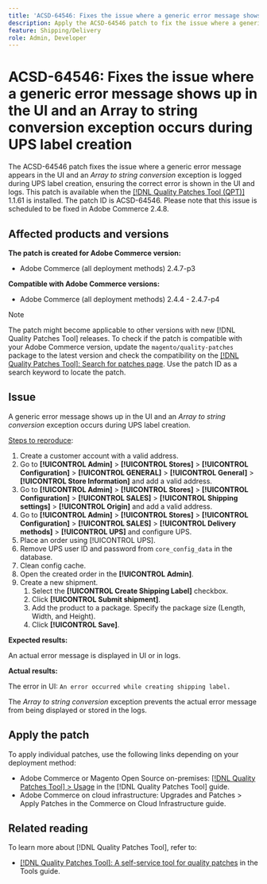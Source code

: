 ```yaml
---
title: 'ACSD-64546: Fixes the issue where a generic error message shows up in the UI and an Array to string conversion exception occurs during UPS label creation'
description: Apply the ACSD-64546 patch to fix the issue where a generic error message appears in the UI and an Array to string conversion exception is logged during UPS label creation, ensuring the correct error is shown in the UI and logs.
feature: Shipping/Delivery
role: Admin, Developer
---
```


# ACSD-64546: Fixes the issue where a generic error message shows up in the UI and an Array to string conversion exception occurs during UPS label creation

The ACSD-64546 patch fixes the issue where a generic error message appears in the UI and an *Array to string conversion* exception is logged during UPS label creation, ensuring the correct error is shown in the UI and logs. This patch is available when the [[!DNL Quality Patches Tool (QPT)]](/help/tools/quality-patches-tool/quality-patches-tool-to-self-serve-quality-patches.md) 1.1.61 is installed. The patch ID is ACSD-64546. Please note that this issue is scheduled to be fixed in Adobe Commerce 2.4.8.

## Affected products and versions

**The patch is created for Adobe Commerce version:**
* Adobe Commerce (all deployment methods) 2.4.7-p3

**Compatible with Adobe Commerce versions:**
* Adobe Commerce (all deployment methods) 2.4.4 - 2.4.7-p4

>[!NOTE]
>
>The patch might become applicable to other versions with new [!DNL Quality Patches Tool] releases. To check if the patch is compatible with your Adobe Commerce version, update the `magento/quality-patches` package to the latest version and check the compatibility on the [[!DNL Quality Patches Tool]: Search for patches page](https://experienceleague.adobe.com/tools/commerce-quality-patches/index.html). Use the patch ID as a search keyword to locate the patch.

## Issue

A generic error message shows up in the UI and an *Array to string conversion* exception occurs during UPS label creation.

<u>Steps to reproduce</u>:

1. Create a customer account with a valid address.
1. Go to **[!UICONTROL Admin]** > **[!UICONTROL Stores]** > **[!UICONTROL Configuration]** > **[!UICONTROL GENERAL]** > **[!UICONTROL General]** > **[!UICONTROL Store Information]** and add a valid address.
1. Go to **[!UICONTROL Admin]** > **[!UICONTROL Stores]** > **[!UICONTROL Configuration]** > **[!UICONTROL SALES]** > **[!UICONTROL Shipping settings]** > **[!UICONTROL Origin]** and add a valid address.
1. Go to **[!UICONTROL Admin]** > **[!UICONTROL Stores]** > **[!UICONTROL Configuration]** > **[!UICONTROL SALES]** > **[!UICONTROL Delivery methods]** > **[!UICONTROL UPS]** and configure UPS.
1. Place an order using [!UICONTROL UPS].
1. Remove UPS user ID and password from `core_config_data` in the database.
1. Clean config cache.
1. Open the created order in the **[!UICONTROL Admin]**.
1. Create a new shipment.
    1. Select the **[!UICONTROL Create Shipping Label]** checkbox.
    2. Click **[!UICONTROL Submit shipment]**.
    3. Add the product to a package. Specify the package size (Length, Width, and Height).
    4. Click **[!UICONTROL Save]**.

**Expected results:**

An actual error message is displayed in UI or in logs.

**Actual results:**

The error in UI:
`An error occurred while creating shipping label.`

The *Array to string conversion* exception prevents the actual error message from being displayed or stored in the logs.

## Apply the patch

To apply individual patches, use the following links depending on your deployment method:
* Adobe Commerce or Magento Open Source on-premises: [[!DNL Quality Patches Tool] > Usage](/help/tools/quality-patches-tool/usage.md) in the [!DNL Quality Patches Tool] guide.
* Adobe Commerce on cloud infrastructure: Upgrades and Patches > Apply Patches in the Commerce on Cloud Infrastructure guide.

## Related reading

To learn more about [!DNL Quality Patches Tool], refer to:
* [[!DNL Quality Patches Tool]: A self-service tool for quality patches](/help/tools/quality-patches-tool/quality-patches-tool-to-self-serve-quality-patches.md) in the Tools guide.
